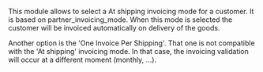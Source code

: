 This module allows to select a At shipping invoicing mode for a
customer. It is based on partner_invoicing_mode. When this mode is
selected the customer will be invoiced automatically on delivery of the
goods.

Another option is the 'One Invoice Per Shipping'. That one is not
compatible with the 'At shipping' invoicing mode. In that case, the
invoicing validation will occur at a different moment (monthly, ...).
